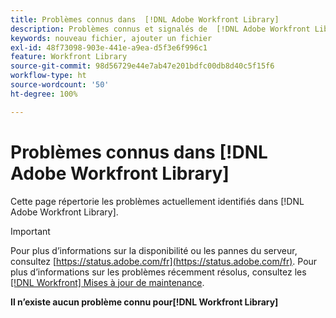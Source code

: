 ```yaml
---
title: Problèmes connus dans  [!DNL Adobe Workfront Library]
description: Problèmes connus et signalés de  [!DNL Adobe Workfront Library]
keywords: nouveau fichier, ajouter un fichier
exl-id: 48f73098-903e-441e-a9ea-d5f3e6f996c1
feature: Workfront Library
source-git-commit: 98d56729e44e7ab47e201bdfc00db8d40c5f15f6
workflow-type: ht
source-wordcount: '50'
ht-degree: 100%

---
```


# Problèmes connus dans [!DNL Adobe Workfront Library]

Cette page répertorie les problèmes actuellement identifiés dans [!DNL Adobe Workfront Library].

>[!IMPORTANT]
>
>Pour plus d’informations sur la disponibilité ou les pannes du serveur, consultez [https://status.adobe.com/fr](https://status.adobe.com/fr). Pour plus d’informations sur les problèmes récemment résolus, consultez les [[!DNL Workfront] Mises à jour de maintenance](../maintenance/current-updates.md).

**Il n’existe aucun problème connu pour[!DNL Workfront Library]**

<!--


-->
